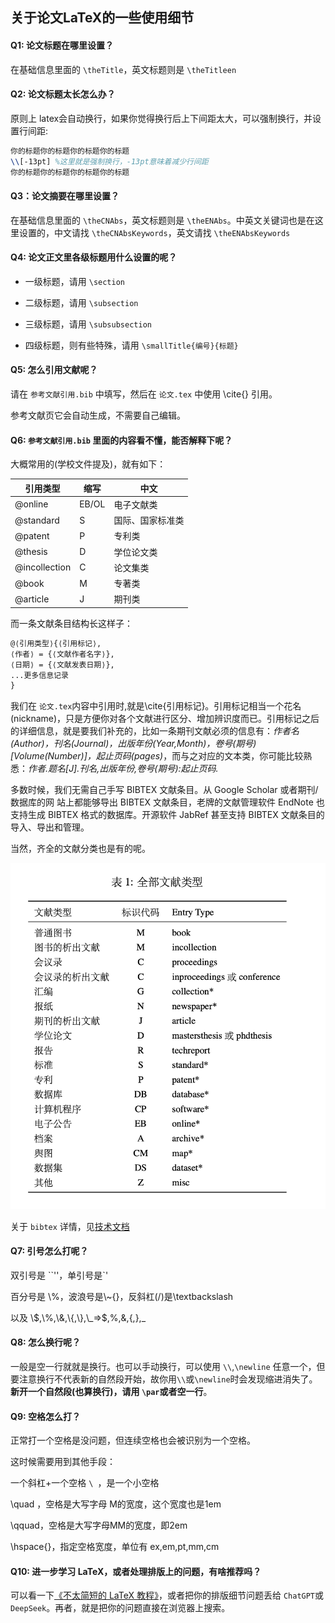## 关于论文LaTeX的一些使用细节

#### Q1: 论文标题在哪里设置？

在基础信息里面的 `\theTitle`，英文标题则是 `\theTitleen`

#### Q2: 论文标题太长怎么办？

原则上 latex会自动换行，如果你觉得换行后上下间距太大，可以强制换行，并设置行间距:

```latex
你的标题你的标题你的标题你的标题
\\[-13pt] %这里就是强制换行，-13pt意味着减少行间距
你的标题你的标题你的标题你的标题
```

#### Q3：论文摘要在哪里设置？

在基础信息里面的 `\theCNAbs`，英文标题则是 `\theENAbs`。中英文关键词也是在这里设置的，中文请找 `\theCNAbsKeywords`，英文请找 `\theENAbsKeywords`

#### Q4: 论文正文里各级标题用什么设置的呢？

- 一级标题，请用 `\section`

- 二级标题，请用  `\subsection`

- 三级标题，请用  `\subsubsection`
- 四级标题，则有些特殊，请用 `\smallTitle{编号}{标题}`

#### Q5: 怎么引用文献呢？

请在 `参考文献引用.bib` 中填写，然后在 `论文.tex` 中使用 \cite{} 引用。

参考文献页它会自动生成，不需要自己编辑。

#### Q6: `参考文献引用.bib` 里面的内容看不懂，能否解释下呢？

大概常用的(学校文件提及)，就有如下：

| 引用类型      | 缩写  | 中文             |
| ------------- | ----- | ---------------- |
| @online       | EB/OL | 电子文献类       |
| @standard     | S     | 国际、国家标准类 |
| @patent       | P     | 专利类           |
| @thesis       | D     | 学位论文类       |
| @incollection | C     | 论文集类         |
| @book         | M     | 专著类           |
| @article      | J     | 期刊类           |

而一条文献条目结构长这样子：

```latex
@⟨引用类型⟩{⟨引用标记⟩,
⟨作者⟩ = {⟨文献作者名字⟩},
⟨日期⟩ = {⟨文献发表日期⟩},
...更多信息记录
}
```

我们在 `论文.tex`内容中引用时,就是\cite{引用标记}。引用标记相当一个花名(nickname)，只是方便你对各个文献进行区分、增加辨识度而已。引用标记之后的详细信息，就是要我们补充的，比如一条期刊文献必须的信息有：*作者名(Author)，刊名(Journal)，出版年份(Year,Month)，卷号(期号)[Volume(Number)]，起止页码(pages)*，而与之对应的文本类，你可能比较熟悉：*作者.题名[J].刊名,出版年份,卷号(期号):起止页码.*

多数时候，我们无需自己手写 BIBTEX 文献条目。从 Google Scholar 或者期刊/数据库的网
站上都能够导出 BIBTEX 文献条目，老牌的文献管理软件 EndNote 也支持生成 BIBTEX 格式的数据库。开源软件 JabRef 甚至支持 BIBTEX 文献条目的导入、导出和管理。

当然，齐全的文献分类也是有的呢。

![文献分类](./图片/bib_gb2015.png)

关于 `bibtex` 详情，见[技术文档](https://github.com/hushidong/biblatex-gb7714-2015/blob/master/biblatex-gb7714-2015.pdf)

#### Q7: 引号怎么打呢？

双引号是 \`\`''，单引号是`'

百分号是 \\%，波浪号是\\~{}，反斜杠(/)是\textbackslash

以及 \\$,\\%,\\&,\\{,\\},\\_=>\$,%,&,{,},\_

#### Q8: 怎么换行呢？

一般是空一行就就是换行。也可以手动换行，可以使用 `\\`,`\newline` 任意一个，但要注意换行不代表新的自然段开始，故你用`\\`或`\newline`时会发现缩进消失了。**新开一个自然段(也算换行)，请用 `\par`或者空一行**。

#### Q9: 空格怎么打？

正常打一个空格是没问题，但连续空格也会被识别为一个空格。

这时候需要用到其他手段：

一个斜杠+一个空格 `\ `，是一个小空格

\quad ，空格是大写字母 M的宽度，这个宽度也是1em

\qquad，空格是大写字母MM的宽度，即2em

\hspace{}，指定空格宽度，单位有 ex,em,pt,mm,cm

#### Q10: 进一步学习 LaTeX，或者处理排版上的问题，有啥推荐吗？

可以看一下[《不太简短的 LaTeX 教程》](http://mirrors.ctan.org/info/lshort/chinese/lshort-zh-cn.pdf)，或者把你的排版细节问题丢给 `ChatGPT`或`DeepSeek`。再者，就是把你的问题直接在浏览器上搜索。

 



